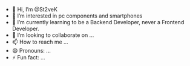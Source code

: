 - 👋 Hi, I’m @St2veK
- 👀 I’m interested in pc components and smartphones
- 🌱 I’m currently learning to be a Backend Developer, never a Frontend Developer.
- 💞️ I’m looking to collaborate on ...
- 📫 How to reach me ...
- 😄 Pronouns: ...
- ⚡ Fun fact: ...

<!---
St2veK/St2veK is a ✨ special ✨ repository because its `README.md` (this file) appears on your GitHub profile.
You can click the Preview link to take a look at your changes.
--->
